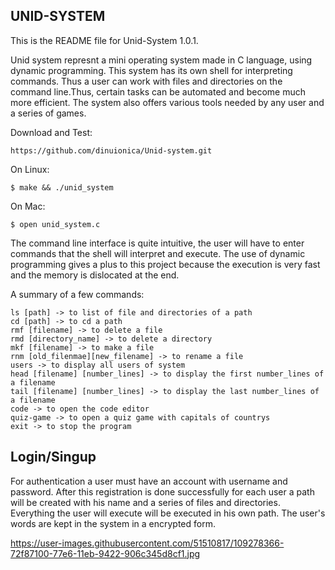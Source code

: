 ## UNID-SYSTEM

This is the README file for Unid-System 1.0.1.


Unid system represnt a mini operating system made in C language, using dynamic programming. 
This system has its own shell for interpreting commands. Thus a user can work with files 
and directories on the command line.Thus, certain tasks can be automated and become much more efficient.
The system also offers various tools needed by any user and a series of games.

Download and Test:
```
https://github.com/dinuionica/Unid-system.git
```


On Linux:

```
$ make && ./unid_system
```

On Mac:

```
$ open unid_system.c
```

The command line interface is quite intuitive, the user will have to enter commands 
that the shell will interpret and execute. The use of dynamic programming gives a plus
to this project because the execution is very fast and the memory is dislocated at the end.

A summary of a few commands:
```
ls [path] -> to list of file and directories of a path
cd [path] -> to cd a path
rmf [filename] -> to delete a file
rmd [directory_name] -> to delete a directory
mkf [filename] -> to make a file
rnm [old_filenmae][new_filename] -> to rename a file
users -> to display all users of system
head [filename] [number_lines] -> to display the first number_lines of a filename
tail [filename] [number_lines] -> to display the last number_lines of a filename
code -> to open the code editor
quiz-game -> to open a quiz game with capitals of countrys
exit -> to stop the program

```

## Login/Singup
For authentication a user must have an account with username and password.
After this registration is done successfully for each user a path will be created
with his name and a series of files and directories. Everything the user will execute
will be executed in his own path. The user's words are kept in the system in a encrypted form.

https://user-images.githubusercontent.com/51510817/109278366-72f87100-77e6-11eb-9422-906c345d8cf1.jpg
